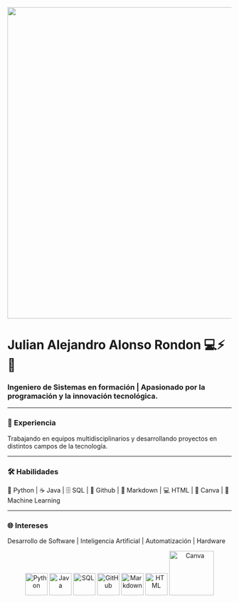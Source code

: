 <p align="center">
  <img src="https://e0.pxfuel.com/wallpapers/228/229/desktop-wallpaper-retro-pc-old-school.jpg" width="700"/>
</p>

# Julian Alejandro Alonso Rondon 💻⚡🚀

### Ingeniero de Sistemas en formación | Apasionado por la programación y la innovación tecnológica.

---

### 💼 Experiencia
Trabajando en equipos multidisciplinarios y desarrollando proyectos en distintos campos de la tecnología.

---

### 🛠️ Habilidades
🐍 Python | ☕ Java | 🗄️ SQL | 🔧 Github | 📝 Markdown | 💻 HTML | 🎨 Canva | 🧬 Machine Learning

---

### 🌐 Intereses
Desarrollo de Software | Inteligencia Artificial | Automatización | Hardware


<p align="center">
  <img src="https://cdn.jsdelivr.net/gh/devicons/devicon/icons/python/python-original.svg" width="50" title="Python"/>
  <img src="https://cdn.jsdelivr.net/gh/devicons/devicon/icons/java/java-original.svg" width="50" title="Java"/>
  <img src="https://cdn.jsdelivr.net/gh/devicons/devicon/icons/mysql/mysql-original.svg" width="50" title="SQL"/>
  <img src="https://cdn.jsdelivr.net/gh/devicons/devicon/icons/github/github-original.svg" width="50" title="GitHub"/>
  <img src="https://cdn.jsdelivr.net/gh/devicons/devicon/icons/markdown/markdown-original.svg" width="50" title="Markdown"/>
  <img src="https://cdn.jsdelivr.net/gh/devicons/devicon/icons/html5/html5-original.svg" width="50" title="HTML"/>
  <img src="https://img.shields.io/badge/Canva-C-blue?style=for-the-badge&logo=canva" width="100" title="Canva"/>
</p>
